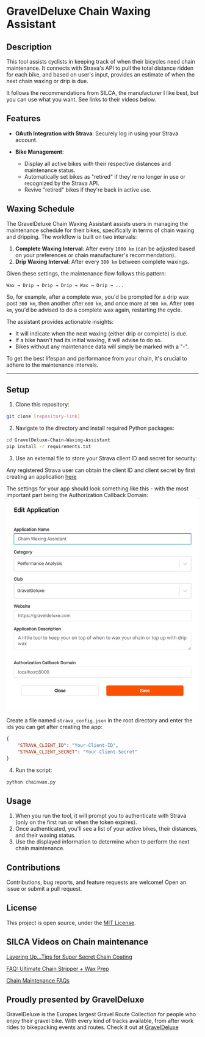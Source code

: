 # GravelDeluxe Chain Waxing Assistant

## Description

This tool assists cyclists in keeping track of when their bicycles need chain maintenance. It connects with Strava's API to pull the total distance ridden for each bike, and based on user's input, provides an estimate of when the next chain waxing or drip is due.

It follows the recommendations from SILCA, the manufacturer I like best, but you can use what you want. See links to their videos below.

## Features

- **OAuth Integration with Strava**: Securely log in using your Strava account.
  
- **Bike Management**:
    - Display all active bikes with their respective distances and maintenance status.
    - Automatically set bikes as "retired" if they're no longer in use or recognized by the Strava API.
    - Revive "retired" bikes if they're back in active use.
  
## Waxing Schedule

The GravelDeluxe Chain Waxing Assistant assists users in managing the maintenance schedule for their bikes, specifically in terms of chain waxing and dripping. The workflow is built on two intervals:

1. **Complete Waxing Interval**: After every `1000 km` (can be adjusted based on your preferences or chain manufacturer's recommendation).
2. **Drip Waxing Interval**: After every `300 km` between complete waxings.

Given these settings, the maintenance flow follows this pattern:

```
Wax → Drip → Drip → Drip → Wax → Drip → ...
```

So, for example, after a complete wax, you'd be prompted for a drip wax post `300 km`, then another after `600 km`, and once more at `900 km`. After `1000 km`, you'd be advised to do a complete wax again, restarting the cycle.

The assistant provides actionable insights:
- It will indicate when the next waxing (either drip or complete) is due.
- If a bike hasn't had its initial waxing, it will advise to do so.
- Bikes without any maintenance data will simply be marked with a "-".

To get the best lifespan and performance from your chain, it's crucial to adhere to the maintenance intervals.

---

## Setup

1. Clone this repository:

```bash
git clone [repository-link]
```

2. Navigate to the directory and install required Python packages:

```bash
cd GravelDeluxe-Chain-Waxing-Assistant
pip install -r requirements.txt
```

3. Use an external file to store your Strava client ID and secret for security:

Any registered Strava user can obtain the client ID and client secret by first creating an application [here](https://www.strava.com/settings/api) 

The settings for your app should look something like this - with the most important part being the Authorization Callback Domain:
![](support/strava-app.jpg)

Create a file named `strava_config.json` in the root directory and enter the ids you can get after creating the app:

```json
{
    "STRAVA_CLIENT_ID": "Your-Client-ID",
    "STRAVA_CLIENT_SECRET": "Your-Client-Secret"
}
```

4. Run the script:

```bash
python chainwax.py
```

## Usage

1. When you run the tool, it will prompt you to authenticate with Strava (only on the first run or when the token expires).
2. Once authenticated, you'll see a list of your active bikes, their distances, and their waxing status.
3. Use the displayed information to determine when to perform the next chain maintenance.

## Contributions

Contributions, bug reports, and feature requests are welcome! Open an issue or submit a pull request.

## License

This project is open source, under the [MIT License](https://opensource.org/license/mit/).


## SILCA Videos on Chain maintenance

[Layering Up...Tips for Super Secret Chain Coating](https://www.youtube.com/watch?v=LBcowq02pXw)

[FAQ: Ultimate Chain Stripper + Wax Prep](https://www.youtube.com/watch?v=vIGm2WbyEQ4)

[Chain Maintenance FAQs](https://www.youtube.com/watch?v=0WVZVf04j0M)

## Proudly presented by GravelDeluxe

GravelDeluxe is the Europes largest Gravel Route Collection for people who enjoy their gravel bike. With every kind of tracks available, from after work rides to bikepacking events and routes.
Check it out at [GravelDeluxe](https://graveldeluxe.com)